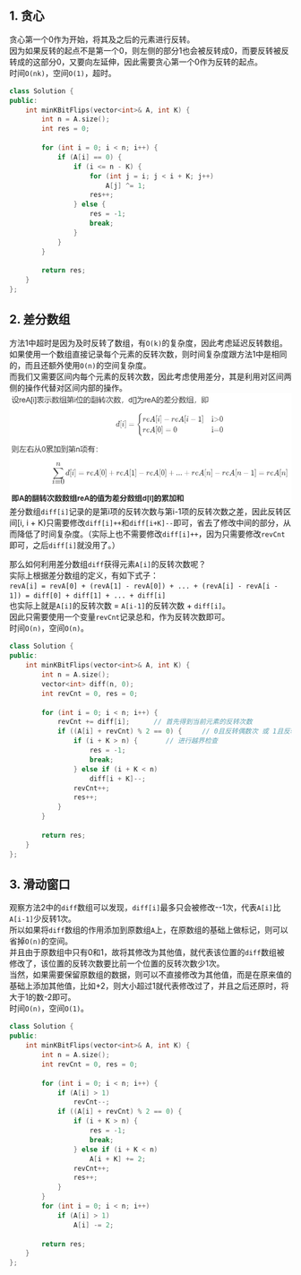 ## 1. 贪心
贪心第一个0作为开始，将其及之后的元素进行反转。  
因为如果反转的起点不是第一个0，则左侧的部分1也会被反转成0，而要反转被反转成的这部分0，又要向左延伸，因此需要贪心第一个0作为反转的起点。  
时间`O(nk)`，空间`O(1)`，超时。  
```cpp
class Solution {
public:
    int minKBitFlips(vector<int>& A, int K) {
        int n = A.size();
        int res = 0;

        for (int i = 0; i < n; i++) {
            if (A[i] == 0) {
                if (i <= n - K) {
                    for (int j = i; j < i + K; j++)
                        A[j] ^= 1;
                    res++;
                } else {
                    res = -1;
                    break;
                }
            }
        }

        return res;
    }
};
```
  
## 2. 差分数组
方法1中超时是因为及时反转了数组，有`O(k)`的复杂度，因此考虑延迟反转数组。  
如果使用一个数组直接记录每个元素的反转次数，则时间复杂度跟方法1中是相同的，而且还额外使用`O(n)`的空间复杂度。  
而我们又需要区间内每个元素的反转次数，因此考虑使用差分，其是利用对区间两侧的操作代替对区间内部的操作。  
![diff1](diff1.png)  
差分数组`diff[i]`记录的是第i项的反转次数与第i-1项的反转次数之差，因此反转区间[i, i + K)只需要修改`diff[i]++`和`diff[i+K]--`即可，省去了修改中间的部分，从而降低了时间复杂度。（实际上也不需要修改`diff[i]++`，因为只需要修改`revCnt`即可，之后`diff[i]`就没用了。）  
  
那么如何利用差分数组`diff`获得元素`A[i]`的反转次数呢？  
实际上根据差分数组的定义，有如下式子：  
`revA[i] = revA[0] + (revA[1] - revA[0]) + ... + (revA[i] - revA[i - 1]) = diff[0] + diff[1] + ... + diff[i]`  
也实际上就是`A[i]`的反转次数 = `A[i-1]`的反转次数 + `diff[i]`。  
因此只需要使用一个变量`revCnt`记录总和，作为反转次数即可。  
时间`O(n)`，空间`O(n)`。  
```cpp
class Solution {
public:
    int minKBitFlips(vector<int>& A, int K) {
        int n = A.size();
        vector<int> diff(n, 0);
        int revCnt = 0, res = 0;

        for (int i = 0; i < n; i++) {
            revCnt += diff[i];      // 首先得到当前元素的反转次数
            if ((A[i] + revCnt) % 2 == 0) {     // 0且反转偶数次 或 1且反转奇数次 则需要修改
                if (i + K > n) {       // 进行越界检查
                    res = -1;
                    break;
                } else if (i + K < n)
                    diff[i + K]--;
                revCnt++;
                res++;
            }
        }

        return res;
    }
};
```
  
## 3. 滑动窗口
观察方法2中的`diff`数组可以发现，`diff[i]`最多只会被修改--1次，代表`A[i]`比`A[i-1]`少反转1次。  
所以如果将`diff`数组的作用添加到原数组`A`上，在原数组的基础上做标记，则可以省掉`O(n)`的空间。  
并且由于原数组中只有0和1，故将其修改为其他值，就代表该位置的`diff`数组被修改了，该位置的反转次数要比前一个位置的反转次数少1次。  
当然，如果需要保留原数组的数据，则可以不直接修改为其他值，而是在原来值的基础上添加其他值，比如+2，则大小超过1就代表修改过了，并且之后还原时，将大于1的数-2即可。  
时间`O(n)`，空间`O(1)`。  
```cpp
class Solution {
public:
    int minKBitFlips(vector<int>& A, int K) {
        int n = A.size();
        int revCnt = 0, res = 0;

        for (int i = 0; i < n; i++) {
            if (A[i] > 1)
                revCnt--;
            if ((A[i] + revCnt) % 2 == 0) {
                if (i + K > n) {
                    res = -1;
                    break;
                } else if (i + K < n) 
                    A[i + K] += 2;
                revCnt++;
                res++;
            }
        }
        for (int i = 0; i < n; i++)
            if (A[i] > 1)
                A[i] -= 2;

        return res;
    }
};
```